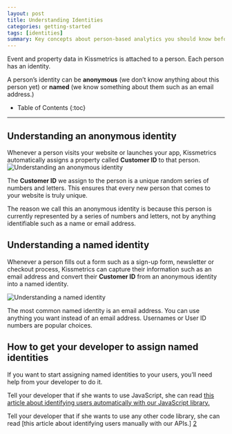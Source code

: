 ```yaml
---
layout: post
title: Understanding Identities
categories: getting-started
tags: [identities]
summary: Key concepts about person-based analytics you should know before using Kissmetrics.
---
```

Event and property data in Kissmetrics is attached to a person. Each person has an identity.

A person’s identity can be **anonymous** (we don’t know anything about this person yet) or **named** (we know something about them such as an email address.)

* Table of Contents
{:toc}
* * *

## Understanding an anonymous identity

Whenever a person visits your website or launches your app, Kissmetrics automatically assigns a property called **Customer ID** to that person.
![Understanding an anonymous identity][#1]

The **Customer ID** we assign to the person is a unique random series of numbers and letters. This ensures that every new person that comes to your website is truly unique.

The reason we call this an anonymous identity is because this person is currently represented by a series of numbers and letters, not by anything identifiable such as a name or email address.

## Understanding a named identity

Whenever a person fills out a form such as a sign-up form, newsletter or checkout process, Kissmetrics can capture their information such as an email address and convert their **Customer ID** from an anonymous identity into a named identity.

![Understanding a named identity][#2]

The most common named identity is an email address. You can use anything you want instead of an email address. Usernames or User ID numbers are popular choices.

## How to get your developer to assign named identities

If you want to start assigning named identities to your users, you’ll need help from your developer to do it.

Tell your developer that if she wants to use JavaScript, she can read [this article about identifying users automatically with our JavaScript library.][1]

Tell your developer that if she wants to use any other code library, she can read [this article about identifying users manually with our APIs.] [2]



[#1]: https://kissmetrics-support-files.s3.amazonaws.com/assets/troubleshooting/troubleshooting-identities/Understanding%20Identities%201.png
[#2]: https://kissmetrics-support-files.s3.amazonaws.com/assets/troubleshooting/troubleshooting-identities/Understanding%20Identities%202.png

[1]: http://support.kissmetrics.com/apis/javascript/index.html#quick-reference
[2]: http://support.kissmetrics.com/apis/common-methods.html#identify
